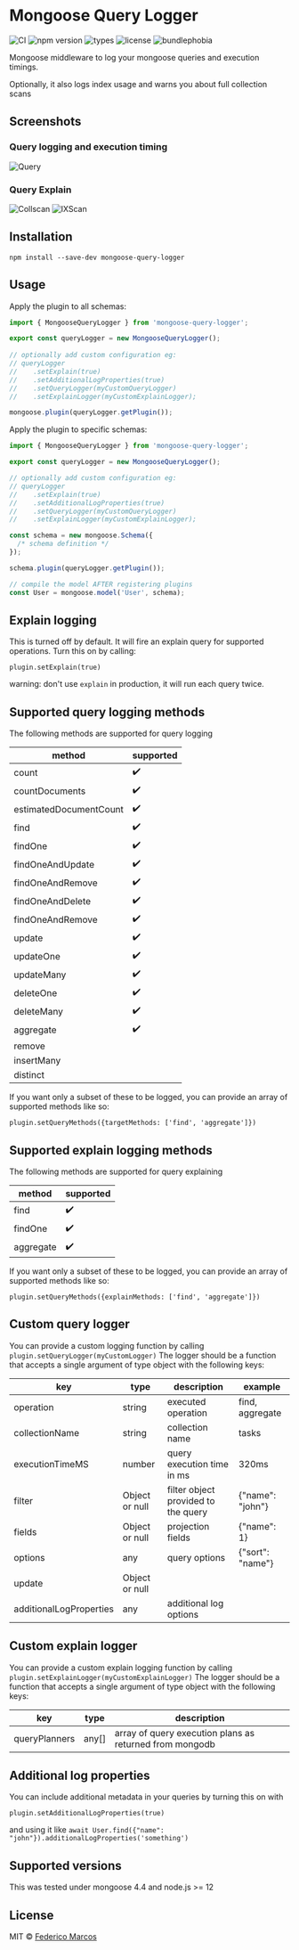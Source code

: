 # Mongoose Query Logger

![CI](https://github.com/marcosfede/mongoose-query-logger/workflows/CI/badge.svg) 
![npm version](https://badgen.net/npm/v/mongoose-query-logger)
![types](https://badgen.net/npm/types/mongoose-query-logger)
![license](https://badgen.net/npm/license/mongoose-query-logger)
![bundlephobia](https://badgen.net/bundlephobia/min/mongoose-query-logger)

Mongoose middleware to log your mongoose queries and execution timings.

Optionally, it also logs index usage and warns you about full collection scans

## Screenshots
### Query logging and execution timing
![Query](img/query.png)

### Query Explain
![Collscan](img/collscan.png)
![IXScan](img/ixscan.png)


## Installation

```
npm install --save-dev mongoose-query-logger
```

## Usage

Apply the plugin to all schemas:

```typescript
import { MongooseQueryLogger } from 'mongoose-query-logger';

export const queryLogger = new MongooseQueryLogger();
 
// optionally add custom configuration eg:
// queryLogger
//    .setExplain(true)
//    .setAdditionalLogProperties(true)
//    .setQueryLogger(myCustomQueryLogger)
//    .setExplainLogger(myCustomExplainLogger);

mongoose.plugin(queryLogger.getPlugin());
```

Apply the plugin to specific schemas:

```typescript
import { MongooseQueryLogger } from 'mongoose-query-logger';

export const queryLogger = new MongooseQueryLogger();

// optionally add custom configuration eg:
// queryLogger
//    .setExplain(true)
//    .setAdditionalLogProperties(true)
//    .setQueryLogger(myCustomQueryLogger)
//    .setExplainLogger(myCustomExplainLogger);

const schema = new mongoose.Schema({
  /* schema definition */
});

schema.plugin(queryLogger.getPlugin());

// compile the model AFTER registering plugins
const User = mongoose.model('User', schema);
```

## Explain logging

This is turned off by default. It will fire an explain query for supported operations.
Turn this on by calling: 

```plugin.setExplain(true)```

warning: don't use `explain` in production, it will run each query twice.

## Supported query logging methods
The following methods are supported for query logging

| method | supported |
| --------------- | --------------- |
| count | :heavy_check_mark: |
| countDocuments | :heavy_check_mark: |
| estimatedDocumentCount | :heavy_check_mark: |
| find | :heavy_check_mark: |
| findOne | :heavy_check_mark: |
| findOneAndUpdate | :heavy_check_mark: |
| findOneAndRemove | :heavy_check_mark: |
| findOneAndDelete | :heavy_check_mark: |
| findOneAndRemove | :heavy_check_mark: |
| update | :heavy_check_mark: |
| updateOne | :heavy_check_mark: |
| updateMany | :heavy_check_mark: |
| deleteOne | :heavy_check_mark: |
| deleteMany | :heavy_check_mark: |
| aggregate | :heavy_check_mark: |
| remove |  |
| insertMany |  |
| distinct |  |

If you want only a subset of these to be logged, you can provide an array of supported methods like so:

```
plugin.setQueryMethods({targetMethods: ['find', 'aggregate']})
```

## Supported explain logging methods
The following methods are supported for query explaining

| method | supported |
| --------------- | --------------- |
| find | :heavy_check_mark: |
| findOne | :heavy_check_mark: |
| aggregate | :heavy_check_mark: |

If you want only a subset of these to be logged, you can provide an array of supported methods like so:

```
plugin.setQueryMethods({explainMethods: ['find', 'aggregate']})
```

## Custom query logger
You can provide a custom logging function by calling `plugin.setQueryLogger(myCustomLogger)`
The logger should be a function that accepts a single argument of type object with the following keys:

| key | type | description | example |
| --------------- | --------------- | --------------- | --------------- |
| operation | string | executed operation | find, aggregate |
| collectionName | string | collection name | tasks |
| executionTimeMS | number | query execution time in ms | 320ms |
| filter | Object or null  | filter object provided to the query | {"name": "john"} |
| fields | Object or null | projection fields | {"name": 1} |
| options | any | query options | {"sort": "name"} |
| update | Object or null |  |  |
| additionalLogProperties | any | additional log options |  |


## Custom explain logger
You can provide a custom explain logging function by calling `plugin.setExplainLogger(myCustomExplainLogger)`
The logger should be a function that accepts a single argument of type object with the following keys:

| key | type | description |
| --------------- | --------------- | --------------- |
| queryPlanners | any[] | array of query execution plans as returned from mongodb |

## Additional log properties
You can include additional metadata in your queries by turning this on with 

```plugin.setAdditionalLogProperties(true)```

and using it like `await User.find({"name": "john"}).additionalLogProperties('something')`

## Supported versions

This was tested under mongoose 4.4 and node.js >= 12

## License

MIT © [Federico Marcos](http://github.com/marcosfede)
